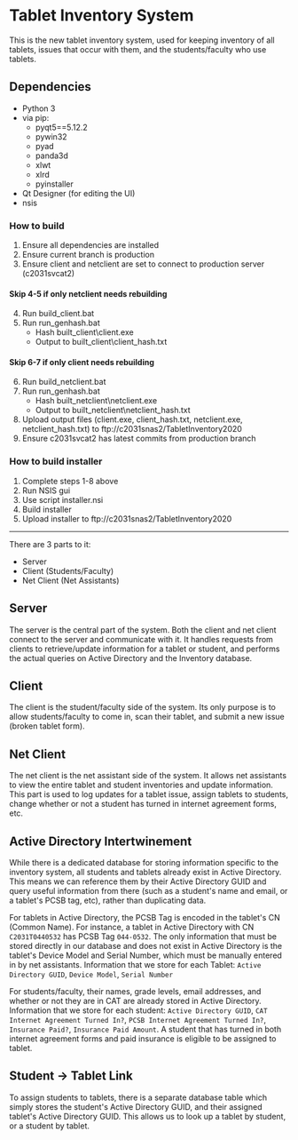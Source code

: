 # Tablet Inventory System

This is the new tablet inventory system, used for keeping inventory of all tablets, issues that occur with them, and the students/faculty who use tablets.

## Dependencies
* Python 3
* via pip:
  * pyqt5==5.12.2
  * pywin32
  * pyad
  * panda3d
  * xlwt
  * xlrd
  * pyinstaller
* Qt Designer (for editing the UI)
* nsis

### How to build
1) Ensure all dependencies are installed
2) Ensure current branch is production
3) Ensure client and netclient are set to connect to production server (c2031svcat2)
#### Skip 4-5 if only netclient needs rebuilding
4) Run build_client.bat
5) Run run_genhash.bat
   * Hash built_client\\client.exe
   * Output to built_client\\client_hash.txt
#### Skip 6-7 if only client needs rebuilding
6) Run build_netclient.bat
7) Run run_genhash.bat
   * Hash built_netclient\\netclient.exe
   * Output to built_netclient\\netclient_hash.txt
8) Upload output files (client.exe, client_hash.txt, netclient.exe, netclient_hash.txt) to ftp://c2031snas2/TabletInventory2020
9) Ensure c2031svcat2 has latest commits from production branch

### How to build installer
1) Complete steps 1-8 above
2) Run NSIS gui
3) Use script installer.nsi
4) Build installer
5) Upload installer to ftp://c2031snas2/TabletInventory2020

---

There are 3 parts to it:
* Server
* Client (Students/Faculty)
* Net Client (Net Assistants)

## Server
The server is the central part of the system. Both the client and net client connect to the server and communicate with it. It handles requests from clients to retrieve/update information for a tablet or student, and performs the actual queries on Active Directory and the Inventory database.

## Client
The client is the student/faculty side of the system. Its only purpose is to allow students/faculty to come in, scan their tablet, and submit a new issue (broken tablet form).

## Net Client
The net client is the net assistant side of the system. It allows net assistants to view the entire tablet and student inventories and update information. This part is used to log updates for a tablet issue, assign tablets to students, change whether or not a student has turned in internet agreement forms, etc.

## Active Directory Intertwinement
While there is a dedicated database for storing information specific to the inventory system, all students and tablets already exist in Active Directory. This means we can reference them by their Active Directory GUID and query useful information from there (such as a student's name and email, or a tablet's PCSB tag, etc), rather than duplicating data.

For tablets in Active Directory, the PCSB Tag is encoded in the tablet's CN (Common Name). For instance, a tablet in Active Directory with CN `C2031T0440532` has PCSB Tag `044-0532`. The only information that must be stored directly in our database and does not exist in Active Directory is the tablet's Device Model and Serial Number, which must be manually entered in by net assistants. Information that we store for each Tablet: `Active Directory GUID`, `Device Model`, `Serial Number`

For students/faculty, their names, grade levels, email addresses, and whether or not they are in CAT are already stored in Active Directory. Information that we store for each student: `Active Directory GUID`, `CAT Internet Agreement Turned In?`, `PCSB Internet Agreement Turned In?`, `Insurance Paid?`, `Insurance Paid Amount`. A student that has turned in both internet agreement forms and paid insurance is eligible to be assigned to tablet.

## Student -> Tablet Link
To assign students to tablets, there is a separate database table which simply stores the student's Active Directory GUID, and their assigned tablet's Active Directory GUID. This allows us to look up a tablet by student, or a student by tablet.
